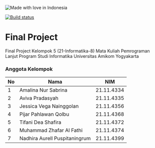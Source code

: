 ![Made with love in Indonesia](https://madewithlove.now.sh/id?heart=true&template=for-the-badge)



[![Build status](https://github.com/furaihan/fp-pemrog-lanjut/actions/workflows/main.yml/badge.svg)](https://github.com/furaihan/fp-pemrog-lanjut/actions)
# Final Project
Final Project Kelompok 5 (21-Informatika-8) Mata Kuliah Pemrograman Lanjut Program Studi Informatika Universitas Amikom Yogyakarta

### Anggota Kelompok
|**No**| **Nama** | **NIM** |
|---|------|-----|
| 1 | Amalina Nur Sabrina | 21.11.4334 |
| 2 | Aviva Pradasyah | 21.11.4335 |
| 3 | Jessica Vega Nainggolan | 21.11.4356 |
| 4 | Pijar Pahlawan Qolbu | 21.11.4368 |
| 5 | Tifani Dea Shafira | 21.11.4372 |
| 6 | Muhammad Zhafar Al Fathi | 21.11.4374 |
| 7 | Nadhira Aurell Puspitaningrum  | 21.11.4399 |
